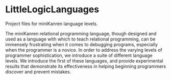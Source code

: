 LittleLogicLanguages
====================

Project files for miniKanren language levels.

The miniKanren relational programming language, though designed and used as a
language with which to teach relational programming, can be immensely
frustrating when it comes to debugging programs, especially when the
programmer is a novice. In order to address the varying levels of programmer
sophistication, we introduce a suite of different language levels. We
introduce the first of these languages, and provide experimental results that
demonstrate its effectiveness in helping beginning programmers discover and
prevent mistakes.
